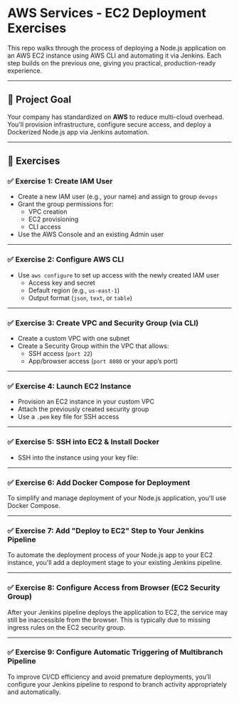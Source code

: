 # AWS Services - EC2 Deployment Exercises

This repo walks through the process of deploying a Node.js application on an AWS EC2 instance using 
AWS CLI and automating it via Jenkins. Each step builds on the previous one, giving you practical, 
production-ready experience.

---

## 🧭 Project Goal

Your company has standardized on **AWS** to reduce multi-cloud overhead. You'll provision 
infrastructure, configure secure access, and deploy a Dockerized Node.js app via Jenkins automation.

---

## 📘 Exercises

### ✅ Exercise 1: Create IAM User

- Create a new IAM user (e.g., your name) and assign to group `devops`
- Grant the group permissions for:
  - VPC creation
  - EC2 provisioning
  - CLI access
- Use the AWS Console and an existing Admin user

---

### ✅ Exercise 2: Configure AWS CLI

- Use `aws configure` to set up access with the newly created IAM user
  - Access key and secret
  - Default region (e.g., `us-east-1`)
  - Output format (`json`, `text`, or `table`)

---

### ✅ Exercise 3: Create VPC and Security Group (via CLI)

- Create a custom VPC with one subnet
- Create a Security Group within the VPC that allows:
  - SSH access (`port 22`)
  - App/browser access (`port 8080` or your app’s port)

---

### ✅ Exercise 4: Launch EC2 Instance

- Provision an EC2 instance in your custom VPC
- Attach the previously created security group
- Use a `.pem` key file for SSH access

---

### ✅ Exercise 5: SSH into EC2 & Install Docker

- SSH into the instance using your key file:

---

### ✅ Exercise 6: Add Docker Compose for Deployment

To simplify and manage deployment of your Node.js application, you'll use Docker Compose.

---

### ✅ Exercise 7: Add "Deploy to EC2" Step to Your Jenkins Pipeline

To automate the deployment process of your Node.js app to your EC2 instance, you'll add a deployment 
stage to your existing Jenkins pipeline.

---

### ✅ Exercise 8: Configure Access from Browser (EC2 Security Group)

After your Jenkins pipeline deploys the application to EC2, the service may still be inaccessible 
from the browser. This is typically due to missing ingress rules on the EC2 security group.

---

### ✅ Exercise 9: Configure Automatic Triggering of Multibranch Pipeline

To improve CI/CD efficiency and avoid premature deployments, you’ll configure your Jenkins pipeline
to respond to branch activity appropriately and automatically.